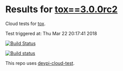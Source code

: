 # Results for [tox==3.0.0rc2](https://m.devpi.net/obestwalter/dev/tox/3.0.0rc2)

Cloud tests for [tox](https://github.com/tox-dev/tox).

Test triggered at: Thu Mar 22 20:17:41 2018

[![Build Status](https://travis-ci.org/tox-dev/devpi-cloud-test-tox.svg?branch=master)](https://travis-ci.org/tox-dev/devpi-cloud-test-tox)

[![Build status](https://ci.appveyor.com/api/projects/status/98yyno2u5fpnds4l/branch/master?svg=true)](https://ci.appveyor.com/project/obestwalter/devpi-cloud-test-tox/branch/master)

This repo uses [devpi-cloud-test](https://github.com/obestwalter/devpi-cloud-test).
